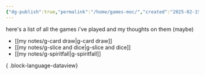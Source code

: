 ```yaml
---
{"dg-publish":true,"permalink":"/home/games-moc/","created":"2025-02-15T23:20:08.923-06:00","updated":"2025-02-15T23:26:24.000-06:00"}
---
```



here's a list of all the games i've played and my thoughts on them (maybe)

- [[my notes/g-card draw\|g-card draw]]
- [[my notes/g-slice and dice\|g-slice and dice]]
- [[my notes/g-spiritfall\|g-spiritfall]]

{ .block-language-dataview}
